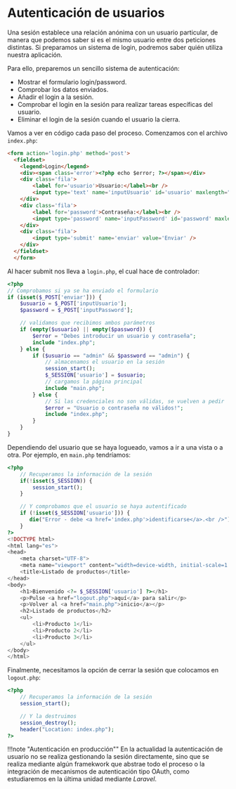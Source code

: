 # Autenticación de usuarios

Una sesión establece una relación anónima con un usuario particular, de manera que podemos saber si es el mismo usuario entre dos peticiones distintas. Si preparamos un sistema de login, podremos saber quién utiliza nuestra aplicación.

Para ello, preparemos un sencillo sistema de autenticación:

- Mostrar el formulario login/password.
- Comprobar los datos enviados.
- Añadir el login a la sesión.
- Comprobar el login en la sesión para realizar tareas específicas del usuario.
- Eliminar el login de la sesión cuando el usuario la cierra.

Vamos a ver en código cada paso del proceso. Comenzamos con el archivo `index.php`:

```html
<form action='login.php' method='post'>
  <fieldset>
    <legend>Login</legend>
    <div><span class='error'><?php echo $error; ?></span></div>
    <div class='fila'>
        <label for='usuario'>Usuario:</label><br />
        <input type='text' name='inputUsuario' id='usuario' maxlength="50" /><br />
    </div>
    <div class='fila'>
        <label for='password'>Contraseña:</label><br />
        <input type='password' name='inputPassword' id='password' maxlength="50" /><br />
    </div>
    <div class='fila'>
        <input type='submit' name='enviar' value='Enviar' />
    </div>
  </fieldset>
  </form>
```

Al hacer submit nos lleva a `login.php`, el cual hace de controlador:

```php
<?php
// Comprobamos si ya se ha enviado el formulario
if (isset($_POST['enviar'])) {
    $usuario = $_POST['inputUsuario'];
    $password = $_POST['inputPassword'];

    // validamos que recibimos ambos parámetros
    if (empty($usuario) || empty($password)) {
        $error = "Debes introducir un usuario y contraseña";
        include "index.php";
    } else {
        if ($usuario == "admin" && $password == "admin") {
            // almacenamos el usuario en la sesión
            session_start();
            $_SESSION['usuario'] = $usuario;
            // cargamos la página principal
            include "main.php";
        } else {
            // Si las credenciales no son válidas, se vuelven a pedir
            $error = "Usuario o contraseña no válidos!";
            include "index.php";
        }
    }
}
```

Dependiendo del usuario que se haya logueado, vamos a ir a una vista o a otra. Por ejemplo, en `main.php` tendríamos:

```php
<?php
    // Recuperamos la información de la sesión
    if(!isset($_SESSION)) {
        session_start();
    }

    // Y comprobamos que el usuario se haya autentificado
    if (!isset($_SESSION['usuario'])) {
       die("Error - debe <a href='index.php'>identificarse</a>.<br />");
    }
?>
<!DOCTYPE html>
<html lang="es">
<head>
    <meta charset="UTF-8">
    <meta name="viewport" content="width=device-width, initial-scale=1.0">
    <title>Listado de productos</title>
</head>
<body>
    <h1>Bienvenido <?= $_SESSION['usuario'] ?></h1>
    <p>Pulse <a href="logout.php">aquí</a> para salir</p>
    <p>Volver al <a href="main.php">inicio</a></p>
    <h2>Listado de productos</h2>
    <ul>
        <li>Producto 1</li>
        <li>Producto 2</li>
        <li>Producto 3</li>
    </ul>
</body>
</html>
```

Finalmente, necesitamos la opción de cerrar la sesión que colocamos en `logout.php`:

```php
<?php
    // Recuperamos la información de la sesión
    session_start();

    // Y la destruimos
    session_destroy();
    header("Location: index.php");
?>
```

!!!note "Autenticación en producción""
	En la actualidad la autenticación de usuario no se realiza gestionando la sesión directamente, sino que se realiza mediante algún framekwork que abstrae todo el proceso o la integración de mecanismos de autenticación tipo OAuth, como estudiaremos en la última unidad mediante *Laravel*.


